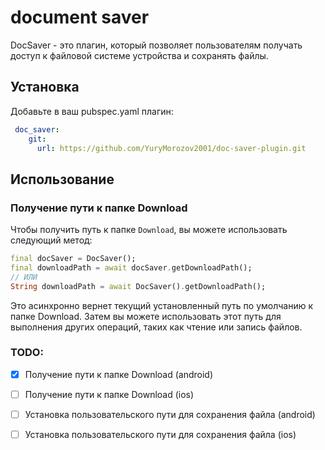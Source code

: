 # document saver
DocSaver - это плагин, который позволяет пользователям получать доступ к файловой системе устройства и сохранять файлы.

## Установка
Добавьте в ваш pubspec.yaml плагин:
```yaml
 doc_saver: 
    git:
      url: https://github.com/YuryMorozov2001/doc-saver-plugin.git

```
## Использование
### Получение пути к папке Download
Чтобы получить путь к папке `Download`, вы можете использовать следующий метод:

```dart
final docSaver = DocSaver();
final downloadPath = await docSaver.getDownloadPath();
// ИЛИ
String downloadPath = await DocSaver().getDownloadPath();
```
Это асинхронно вернет текущий установленный путь по умолчанию к папке Download. Затем вы можете использовать этот путь для выполнения других операций, таких как чтение или запись файлов.

### TODO: 
- [X] Получение пути к папке Download (android) 
- [ ] Получение пути к папке Download (ios) 
- [ ] Установка пользовательского пути для сохранения файла (android) 
- [ ] Установка пользовательского пути для сохранения файла (ios)
 